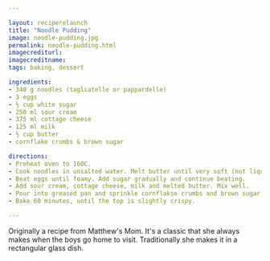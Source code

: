 ```yaml
---

layout: reciperelaunch
title: "Noodle Pudding"
image: noodle-pudding.jpg
permalink: noodle-pudding.html
imagecrediturl:
imagecreditname:
tags: baking, dessert

ingredients:
- 340 g noodles (tagliatelle or pappardelle)
- 3 eggs
- ½ cup white sugar
- 250 ml sour cream
- 375 ml cottage cheese
- 125 ml milk
- ½ cup butter
- cornflake crumbs & brown sugar

directions:
- Preheat oven to 160C.
- Cook noodles in unsalted water. Melt butter until very soft (not liquid).
- Beat eggs until foamy. Add sugar gradually and continue beating.
- Add sour cream, cottage cheese, milk and melted butter. Mix well.
- Pour into greased pan and sprinkle cornflakse crumbs and brown sugar mixed over the top.
- Bake 60 minutes, until the top is slightly crispy.

---
```


Originally a recipe from Matthew's Mom. It's a classic that she always makes when the boys go home to visit. Traditionally she makes it in a rectangular glass dish.